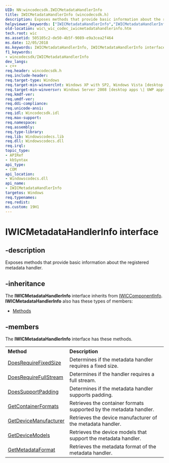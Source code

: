 ```yaml
---
UID: NN:wincodecsdk.IWICMetadataHandlerInfo
title: IWICMetadataHandlerInfo (wincodecsdk.h)
description: Exposes methods that provide basic information about the registered metadata handler.helpviewer_keywords: ["IWICMetadataHandlerInfo","IWICMetadataHandlerInfo interface [Windows Imaging Component]","IWICMetadataHandlerInfo interface [Windows Imaging Component]","described","_wic_codec_iwicmetadatahandlerinfo","wic._wic_codec_iwicmetadatahandlerinfo","wincodecsdk/IWICMetadataHandlerInfo"]
old-location: wic\_wic_codec_iwicmetadatahandlerinfo.htm
tech.root: wic
ms.assetid: 505105c2-de50-4b5f-9089-e9a3cea2f464
ms.date: 12/05/2018
ms.keywords: IWICMetadataHandlerInfo, IWICMetadataHandlerInfo interface [Windows Imaging Component], IWICMetadataHandlerInfo interface [Windows Imaging Component],described, _wic_codec_iwicmetadatahandlerinfo, wic._wic_codec_iwicmetadatahandlerinfo, wincodecsdk/IWICMetadataHandlerInfo
f1_keywords:
- wincodecsdk/IWICMetadataHandlerInfo
dev_langs:
- c++
req.header: wincodecsdk.h
req.include-header: 
req.target-type: Windows
req.target-min-winverclnt: Windows XP with SP2, Windows Vista [desktop apps \| UWP apps]
req.target-min-winversvr: Windows Server 2008 [desktop apps \| UWP apps]
req.kmdf-ver: 
req.umdf-ver: 
req.ddi-compliance: 
req.unicode-ansi: 
req.idl: Wincodecsdk.idl
req.max-support: 
req.namespace: 
req.assembly: 
req.type-library: 
req.lib: Windowscodecs.lib
req.dll: Windowscodecs.dll
req.irql: 
topic_type:
- APIRef
- kbSyntax
api_type:
- COM
api_location:
- Windowscodecs.dll
api_name:
- IWICMetadataHandlerInfo
targetos: Windows
req.typenames: 
req.redist: 
ms.custom: 19H1
---
```


# IWICMetadataHandlerInfo interface


## -description


Exposes methods that provide basic information about the registered metadata handler.


## -inheritance

The <b xmlns:loc="http://microsoft.com/wdcml/l10n">IWICMetadataHandlerInfo</b> interface inherits from <a href="https://docs.microsoft.com/windows/desktop/api/wincodec/nn-wincodec-iwiccomponentinfo">IWICComponentInfo</a>. <b>IWICMetadataHandlerInfo</b> also has these types of members:
<ul>
<li><a href="https://docs.microsoft.com/">Methods</a></li>
</ul>

## -members

The <b>IWICMetadataHandlerInfo</b> interface has these methods.
<table class="members" id="memberListMethods">
<tr>
<th align="left" width="37%">Method</th>
<th align="left" width="63%">Description</th>
</tr>
<tr data="declared;">
<td align="left" width="37%">
<a href="https://docs.microsoft.com/windows/desktop/api/wincodecsdk/nf-wincodecsdk-iwicmetadatahandlerinfo-doesrequirefixedsize">DoesRequireFixedSize</a>
</td>
<td align="left" width="63%">
Determines if the metadata handler requires a fixed size.

</td>
</tr>
<tr data="declared;">
<td align="left" width="37%">
<a href="https://docs.microsoft.com/windows/desktop/api/wincodecsdk/nf-wincodecsdk-iwicmetadatahandlerinfo-doesrequirefullstream">DoesRequireFullStream</a>
</td>
<td align="left" width="63%">
Determines if the handler requires a full stream.

</td>
</tr>
<tr data="declared;">
<td align="left" width="37%">
<a href="https://docs.microsoft.com/windows/desktop/api/wincodecsdk/nf-wincodecsdk-iwicmetadatahandlerinfo-doessupportpadding">DoesSupportPadding</a>
</td>
<td align="left" width="63%">
Determines if the metadata handler supports padding.

</td>
</tr>
<tr data="declared;">
<td align="left" width="37%">
<a href="https://docs.microsoft.com/windows/desktop/api/wincodecsdk/nf-wincodecsdk-iwicmetadatahandlerinfo-getcontainerformats">GetContainerFormats</a>
</td>
<td align="left" width="63%">
Retrieves the container formats supported by the metadata handler.

</td>
</tr>
<tr data="declared;">
<td align="left" width="37%">
<a href="https://docs.microsoft.com/windows/desktop/api/wincodecsdk/nf-wincodecsdk-iwicmetadatahandlerinfo-getdevicemanufacturer">GetDeviceManufacturer</a>
</td>
<td align="left" width="63%">
Retrieves the device manufacturer of the metadata handler.

</td>
</tr>
<tr data="declared;">
<td align="left" width="37%">
<a href="https://docs.microsoft.com/windows/desktop/api/wincodecsdk/nf-wincodecsdk-iwicmetadatahandlerinfo-getdevicemodels">GetDeviceModels</a>
</td>
<td align="left" width="63%">
Retrieves the device models that support the metadata handler.

</td>
</tr>
<tr data="declared;">
<td align="left" width="37%">
<a href="https://docs.microsoft.com/windows/desktop/api/wincodecsdk/nf-wincodecsdk-iwicmetadatahandlerinfo-getmetadataformat">GetMetadataFormat</a>
</td>
<td align="left" width="63%">
Retrieves the metadata format of the metadata handler.

</td>
</tr>
</table> 

